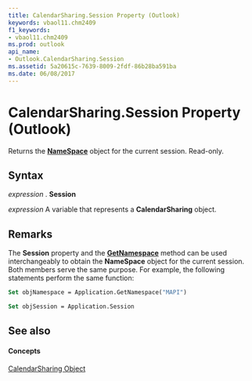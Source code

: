```yaml
---
title: CalendarSharing.Session Property (Outlook)
keywords: vbaol11.chm2409
f1_keywords:
- vbaol11.chm2409
ms.prod: outlook
api_name:
- Outlook.CalendarSharing.Session
ms.assetid: 5a20615c-7639-8009-2fdf-86b28ba591ba
ms.date: 06/08/2017
---
```



# CalendarSharing.Session Property (Outlook)

Returns the  **[NameSpace](Outlook.NameSpace.md)** object for the current session. Read-only.


## Syntax

 _expression_ . **Session**

 _expression_ A variable that represents a **CalendarSharing** object.


## Remarks

The  **Session** property and the **[GetNamespace](Outlook.Application.GetNamespace.md)** method can be used interchangeably to obtain the **NameSpace** object for the current session. Both members serve the same purpose. For example, the following statements perform the same function:


```vb
Set objNamespace = Application.GetNamespace("MAPI") 
```


```vb
Set objSession = Application.Session
```


## See also


#### Concepts


[CalendarSharing Object](Outlook.CalendarSharing.md)

